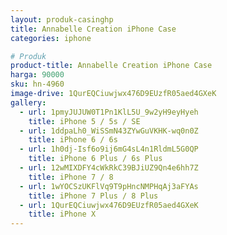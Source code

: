 ```yaml
---
layout: produk-casinghp
title: Annabelle Creation iPhone Case
categories: iphone

# Produk
product-title: Annabelle Creation iPhone Case
harga: 90000
sku: hn-4960
image-drive: 1QurEQCiuwjwx476D9EUzfR05aed4GXeK
gallery:
  - url: 1pmyJUJUW0T1Pn1KlL5U_9w2yH9eyHyeh
    title: iPhone 5 / 5s / SE
  - url: 1ddpaLh0_WiSSmN43ZYwGuVKHK-wq0n0Z
    title: iPhone 6 / 6s
  - url: 1h0dj-Isf6o9ij6mG4sL4n1RldmL5G0QP
    title: iPhone 6 Plus / 6s Plus
  - url: 12wMIXDFY4cWkRkC39BJiUZ9Qn4e6hh7Z
    title: iPhone 7 / 8
  - url: 1wYOCSzUKFlVq9T9pHncNMPHqAj3aFYAs
    title: iPhone 7 Plus / 8 Plus
  - url: 1QurEQCiuwjwx476D9EUzfR05aed4GXeK
    title: iPhone X
---
```

